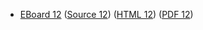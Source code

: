 * [EBoard 12](../eboards/eboard.12.html)
  ([Source 12](../eboards/eboard.12.md))
  ([HTML 12](../eboards/eboard.12.html))
  ([PDF 12](../eboards/eboard.12.pdf))
        

